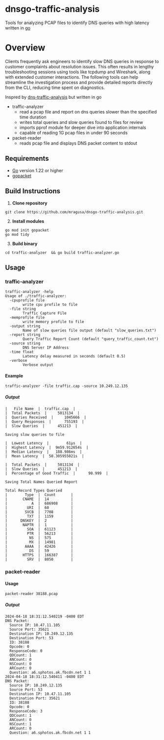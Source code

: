 # dnsgo-traffic-analysis
Tools for analyzing PCAP files to identify DNS queries with high latency written in [go](https://go.dev/)

# Overview
Clients frequently ask engineers to identify slow DNS queries in response to customer complaints about resolution issues. This often results in lengthy troubleshooting sessions using tools like tcpdump and Wireshark, along with extended customer interactions. The following tools can help streamline the investigation process and provide detailed reports directly from the CLI, reducing time spent on diagnostics.

Inspred by [dns-traffic-analysis](https://github.com/mragusa/dns-traffic-analysis) but written in go

* traffic-analyzer
  - read a pcap file and report on dns queries slower than the specified time duration
  - writes total queries and slow queries found to files for review
  - imports pprof module for deeper dive into application internals
  - capable of reading 1G pcap files in under 90 seconds
* packet-reader
  - reads pcap file and displays DNS packet content to stdout

## Requirements
  - [Go](https://go.dev/dl/) version 1.22 or higher
  - [gopacket](https://pkg.go.dev/github.com/google/gopacket)

## Build Instructions
1. **Clone repository**
```
git clone https://github.com/mragusa/dnsgo-traffic-analysis.git
```
2. **Install modules**
```
go mod init gopacket
go mod tidy
```
3. **Build binary**
```
cd traffic-analyzer  && go build traffic-analyzer.go
```

## Usage
### traffic-analyzer
```
traffic-analyzer -help
Usage of ./traffic-analyzer:
  -cpuprofile file
        write cpu profile to file
  -file string
        Traffic Capture File
  -memprofile file
        write memory profile to file
  -output string
        Name of slow queries file output (default "slow_queries.txt")
  -report string
        Query Traffic Report Count (default "query_traffic_count.txt")
  -source string
        DNS Server IP Address
  -time float
        Latency delay measured in seconds (default 0.5)
  -verbose
        Verbose output
```
#### Example
```
traffic-analyzer -file traffic.cap -source 10.249.12.135
```
##### Output
```
|   File Name  |  traffic.cap  |
|  Total Packets  |     5013134  |
|  Queries Received  |     1045666  |
|  Query Responses  |      755193  |
|  Slow Queries  |      451213  |

Saving slow queries to file

|  Lowest Latency  |        61µs  |
|  Highest Latency  |  9m59.912654s  |
|  Median Latency  |   188.986ms  |
|  Mean Latency  |  50.305955021s  |

|  Total Packets  |     5013134  |
|  Slow Queries  |      451213  |
|  Percentage of Good Traffic  |      90.999  |

Saving Total Names Queried Report

Total Record Types Queried
|        Type  |  Count       |
|       CNAME  |  14          |
|           A  |  686908      |
|         URI  |  60          |
|        SVCB  |  7708        |
|         TXT  |  1159        |
|      DNSKEY  |  2           |
|       NAPTR  |  1           |
|         SOA  |  61123       |
|         PTR  |  56213       |
|          NS  |  575         |
|          MX  |  14981       |
|        AAAA  |  42426       |
|          DS  |  59          |
|       HTTPS  |  166387      |
|         SRV  |  8050        |
```
### packet-reader
#### Usage
```
packet-reader 38188.pcap
```
##### Output 
```
2024-04-18 18:31:12.540219 -0400 EDT
DNS Packet:
  Source IP: 10.47.11.105
  Source Port: 35621
  Destination IP: 10.249.12.135
  Destination Port: 53
  ID: 38188
  Opcode: 0
  ResponseCode: 0
  QDCount: 1
  ANCount: 0
  NSCount: 0
  ARCount: 0
  Question: a6.sphotos.ak.fbcdn.net 1 1
2024-04-18 18:31:12.540411 -0400 EDT
DNS Packet:
  Source IP: 10.249.12.135
  Source Port: 53
  Destination IP: 10.47.11.105
  Destination Port: 35621
  ID: 38188
  Opcode: 0
  ResponseCode: 3
  QDCount: 1
  ANCount: 0
  NSCount: 1
  ARCount: 0
  Question: a6.sphotos.ak.fbcdn.net 1 1
```

